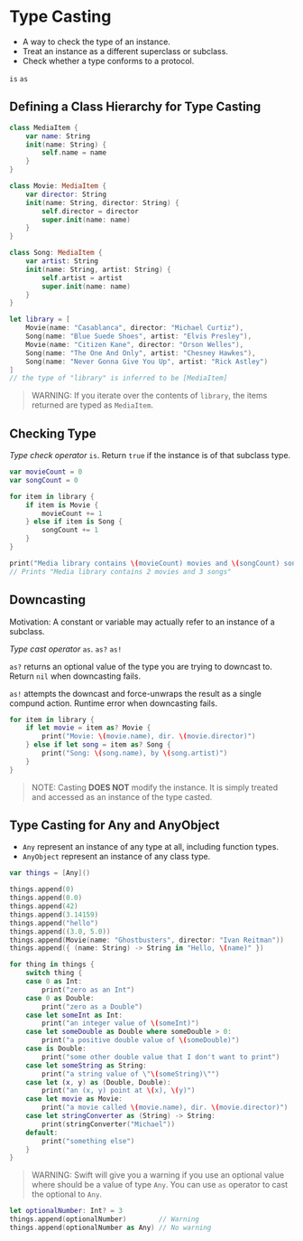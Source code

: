 # Type Casting

- A way to check the type of an instance.
- Treat an instance as a different superclass or subclass.
- Check whether a type conforms to a protocol.

`is` `as`

## Defining a Class Hierarchy for Type Casting

```swift
class MediaItem {
    var name: String
    init(name: String) {
        self.name = name
    }
}

class Movie: MediaItem {
    var director: String
    init(name: String, director: String) {
        self.director = director
        super.init(name: name)
    }
}

class Song: MediaItem {
    var artist: String
    init(name: String, artist: String) {
        self.artist = artist
        super.init(name: name)
    }
}

let library = [
    Movie(name: "Casablanca", director: "Michael Curtiz"),
    Song(name: "Blue Suede Shoes", artist: "Elvis Presley"),
    Movie(name: "Citizen Kane", director: "Orson Welles"),
    Song(name: "The One And Only", artist: "Chesney Hawkes"),
    Song(name: "Never Gonna Give You Up", artist: "Rick Astley")
]
// the type of "library" is inferred to be [MediaItem]
```

> WARNING: If you iterate over the contents of `library`, the items returned are typed as `MediaItem`.

## Checking Type

_Type check operator_ `is`. Return `true` if the instance is of that subclass type.

```swift
var movieCount = 0
var songCount = 0

for item in library {
    if item is Movie {
        movieCount += 1
    } else if item is Song {
        songCount += 1
    }
}

print("Media library contains \(movieCount) movies and \(songCount) songs")
// Prints "Media library contains 2 movies and 3 songs"
```

## Downcasting

Motivation: A constant or variable may actually refer to an instance of a subclass.

_Type cast operator_ `as`. `as?` `as!`

`as?` returns an optional value of the type you are trying to downcast to. Return `nil` when downcasting fails.

`as!` attempts the downcast and force-unwraps the result as a single compund action. Runtime error when downcasting fails.

```swift
for item in library {
    if let movie = item as? Movie {
        print("Movie: \(movie.name), dir. \(movie.director)")
    } else if let song = item as? Song {
        print("Song: \(song.name), by \(song.artist)")
    }
}
```

> NOTE: Casting **DOES NOT** modify the instance. It is simply treated and accessed as an instance of the type casted.

## Type Casting for Any and AnyObject

- `Any` represent an instance of any type at all, including function types.
- `AnyObject` represent an instance of any class type.


```swift
var things = [Any]()

things.append(0)
things.append(0.0)
things.append(42)
things.append(3.14159)
things.append("hello")
things.append((3.0, 5.0))
things.append(Movie(name: "Ghostbusters", director: "Ivan Reitman"))
things.append({ (name: String) -> String in "Hello, \(name)" })

for thing in things {
    switch thing {
    case 0 as Int:
        print("zero as an Int")
    case 0 as Double:
        print("zero as a Double")
    case let someInt as Int:
        print("an integer value of \(someInt)")
    case let someDouble as Double where someDouble > 0:
        print("a positive double value of \(someDouble)")
    case is Double:
        print("some other double value that I don't want to print")
    case let someString as String:
        print("a string value of \"\(someString)\"")
    case let (x, y) as (Double, Double):
        print("an (x, y) point at \(x), \(y)")
    case let movie as Movie:
        print("a movie called \(movie.name), dir. \(movie.director)")
    case let stringConverter as (String) -> String:
        print(stringConverter("Michael"))
    default:
        print("something else")
    }
}
```

> WARNING: Swift will give you a warning if you use an optional value where should be a value of type `Any`. You can use `as` operator to cast the optional to `Any`.
```swift
let optionalNumber: Int? = 3
things.append(optionalNumber)        // Warning
things.append(optionalNumber as Any) // No warning
```






